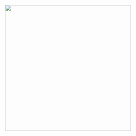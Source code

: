 <p align="center"><a href="https://github.com/crxdelv">
  <img src="https://github.com/Anmol-Baranwal/Cool-GIFs-For-GitHub/assets/74038190/403af6cc-32fd-4026-8fb5-ae523bf899c3" alt="" width="400">
</a></p>
